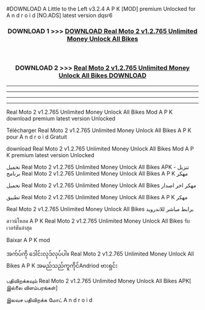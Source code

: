 #DOWNLOAD A Little to the Left v3.2.4 A P K [MOD] premium Unlocked for A n d r o i d [NO.ADS] latest version dqsr6 



<div align="center">

<h3>DOWNLOAD 1 >>> <a href="https://downloadmod1.web.app/?judul=Real Moto 2 v1.2.765 Unlimited Money Unlock All Bikes ">DOWNLOAD Real Moto 2 v1.2.765 Unlimited Money Unlock All Bikes </a></h3><br>

<h3>DOWNLOAD 2 >>> <a href="https://downloadmod1.web.app/?judul=Real Moto 2 v1.2.765 Unlimited Money Unlock All Bikes ">Real Moto 2 v1.2.765 Unlimited Money Unlock All Bikes  DOWNLOAD </a></h3>

</div>


----------------------------------------------------------

----------------------------------------------------------

----------------------------------------------------------

----------------------------------------------------------


Real Moto 2 v1.2.765 Unlimited Money Unlock All Bikes  Mod A P K download premium latest version Unlocked

Télécharger Real Moto 2 v1.2.765 Unlimited Money Unlock All Bikes  A P K pour A n d r o i d Gratuit

download Real Moto 2 v1.2.765 Unlimited Money Unlock All Bikes  Mod A P K premium latest version Unlocked

تحميل Real Moto 2 v1.2.765 Unlimited Money Unlock All Bikes  APK - تنزيل برنامج Real Moto 2 v1.2.765 Unlimited Money Unlock All Bikes  A P K مهكر

تحميل Real Moto 2 v1.2.765 Unlimited Money Unlock All Bikes  مهكر اخر اصدار

تطبيق Real Moto 2 v1.2.765 Unlimited Money Unlock All Bikes  A P K مهكر

Real Moto 2 v1.2.765 Unlimited Money Unlock All Bikes  برابط مباشر للاندرويد

ดาวน์โหลด A P K Real Moto 2 v1.2.765 Unlimited Money Unlock All Bikes  รับเวอร์ชันล่าสุด

Baixar A P K mod

အက်ပ်ကို ဒေါင်းလုဒ်လုပ်ပါ။ Real Moto 2 v1.2.765 Unlimited Money Unlock All Bikes  A P K အမည်သည်ကူကိုင်Andriod ဗားရှင်း

பதிவிறக்கவும் Real Moto 2 v1.2.765 Unlimited Money Unlock All Bikes  APK[ இல்லை விளம்பரங்கள்] 
 
இலவச பதிவிறக்க மோட் A n d r o i d



